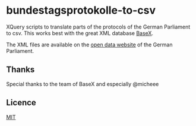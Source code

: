 # bundestagsprotokolle-to-csv
XQuery scripts to translate parts of the protocols of the German Parliament to csv. This
works best with the great XML database [BaseX](https://basex.org/).

The XML files are available on the [open data website](https://www.bundestag.de/services/opendata)
 of the German Parliament.

## Thanks
Special thanks to the team of BaseX and especially @micheee

## Licence
[MIT](https://opensource.org/licenses/MIT)
